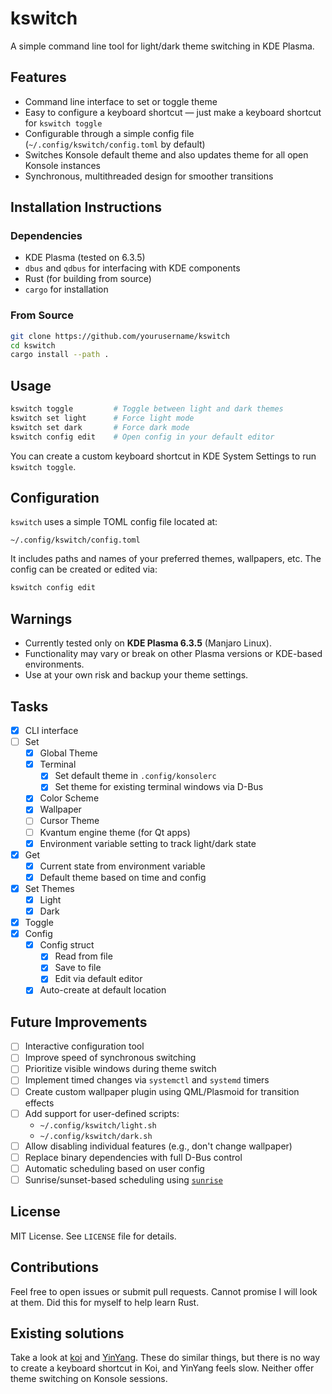 # kswitch

A simple command line tool for light/dark theme switching in KDE Plasma.

## Features

- Command line interface to set or toggle theme
- Easy to configure a keyboard shortcut — just make a keyboard shortcut for `kswitch toggle`
- Configurable through a simple config file (`~/.config/kswitch/config.toml` by default)
- Switches Konsole default theme and also updates theme for all open Konsole instances
- Synchronous, multithreaded design for smoother transitions

## Installation Instructions

### Dependencies

- KDE Plasma (tested on 6.3.5)
- `dbus` and `qdbus` for interfacing with KDE components
- Rust (for building from source)
- `cargo` for installation

### From Source

```sh
git clone https://github.com/yourusername/kswitch
cd kswitch
cargo install --path .
```

## Usage

```sh
kswitch toggle         # Toggle between light and dark themes
kswitch set light      # Force light mode
kswitch set dark       # Force dark mode
kswitch config edit    # Open config in your default editor
```

You can create a custom keyboard shortcut in KDE System Settings to run `kswitch toggle`.

## Configuration

`kswitch` uses a simple TOML config file located at:

```
~/.config/kswitch/config.toml
```

It includes paths and names of your preferred themes, wallpapers, etc. The config can be created or edited via:

```sh
kswitch config edit
```

## Warnings

- Currently tested only on **KDE Plasma 6.3.5** (Manjaro Linux).
- Functionality may vary or break on other Plasma versions or KDE-based environments.
- Use at your own risk and backup your theme settings.

## Tasks

- [x] CLI interface
- [ ] Set
    - [x] Global Theme
    - [x] Terminal
        - [x] Set default theme in `.config/konsolerc`
        - [x] Set theme for existing terminal windows via D-Bus
    - [x] Color Scheme
    - [x] Wallpaper
    - [ ] Cursor Theme
    - [ ] Kvantum engine theme (for Qt apps)
    - [x] Environment variable setting to track light/dark state
- [x] Get
    - [x] Current state from environment variable
    - [x] Default theme based on time and config
- [x] Set Themes
    - [x] Light
    - [x] Dark
- [x] Toggle
- [x] Config
    - [x] Config struct
        - [x] Read from file
        - [x] Save to file
        - [x] Edit via default editor
    - [x] Auto-create at default location

## Future Improvements

- [ ] Interactive configuration tool
- [ ] Improve speed of synchronous switching
- [ ] Prioritize visible windows during theme switch
- [ ] Implement timed changes via `systemctl` and `systemd` timers
- [ ] Create custom wallpaper plugin using QML/Plasmoid for transition effects
- [ ] Add support for user-defined scripts:
    - `~/.config/kswitch/light.sh`
    - `~/.config/kswitch/dark.sh`
- [ ] Allow disabling individual features (e.g., don't change wallpaper)
- [ ] Replace binary dependencies with full D-Bus control
- [ ] Automatic scheduling based on user config
- [ ] Sunrise/sunset-based scheduling using [`sunrise`](https://crates.io/crates/sunrise)

## License

MIT License. See `LICENSE` file for details.

## Contributions

Feel free to open issues or submit pull requests. Cannot promise I will look at them. Did this for myself to help learn Rust.

## Existing solutions

Take a look at [koi](https://github.com/baduhai/Koi) and [YinYang](https://github.com/oskarsh/Yin-Yang). These do similar things, but there is no way to create a keyboard shortcut in Koi, and YinYang feels slow. Neither offer theme switching on Konsole sessions.
